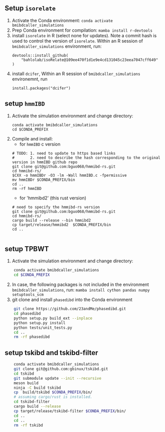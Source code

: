 ## Setup `isorelate`

1. Activate the Conda environment: 
	`conda activate bmibdcaller_simulations`
2. Prep Conda environment for compilation: 
	`mamba install r-devtools`
3. install `isorelate`  in R (select none for updates). Note a commit hash is
   used to control the version of `isorelate`. Within an R session of
   `bmibdcaller_simulations` environment, run:
	```
	devtools::install_github(
		"bahlolab/isoRelate@109ee470f1d1e9e4cd131045c23eea7047cff649"
	)
	```
4. install `dcifer`, Within an R session of `bmibdcaller_simulations` environemnt, run
	```
	install.packages("dcifer")
	```

## setup `hmmIBD`
1. Activate the simulation environment and change directory: 
	```
	conda activate bmibdcaller_simulations
	cd $CONDA_PREFIX
	```
2. Compile and install:
   - for `hmmIBD` c version
	```
	# TODO: 1. need to update to https based links
	#       2. need to describe the hash corresponding to the original version in hmmIBD github repo
	git clone git@github.com:bguo068/hmmibd-rs.git
	cd hmmibd-rs/
	$CXX -o hmmIBDr -O3 -lm -Wall hmmIBD.c -fpermissive
	mv hmmIBDr $CONDA_PREFIX/bin
	cd ..
	rm -rf hmmIBD
	```
	- for 'hmmibd2' (this rust version)
	```
	# need to specify the hmmibd-rs version
	git clone git@github.com:bguo068/hmmibd-rs.git
	cd hmmibd-rs/
	cargo build --release --bin hmmibd2
	cp target/release/hmmibd2  $CONDA_PREFIX/bin
	cd ..
		
	```

## setup TPBWT

1. Activate the simulation environment and change directory: 
```bash
	conda activate bmibdcaller_simulations
	cd $CONDA_PREFIX
```
2. In case, the following packages is not included in the environment
`bmibdcaller_simulations`, run:
	`mamba install cython pandas numpy setuptools_scm`
3. git clone and install `phasedibd` into the Conda environment

```bash
	git clone https://github.com/23andMe/phasedibd.git
	cd phasedibd
	python setup.py build_ext --inplace
	python setup.py install
	python tests/unit_tests.py
	cd ..
	rm -rf phasedibd
```

## setup tskibd and tskibd-filter
```bash
	conda activate bmibdcaller_simulations
	git clone git@github.com:gbinux/tskibd.git
	cd tskibd
	git submodule update --init --recursive
	meson build
	ninja -C build tskibd
	cp  build/tskibd $CONDA_PREFIX/bin/
	# assuming cargo/rust is installed.
	cd tskibd-filter
	cargo build --release
	cp target/release/tskibd-filter $CONDA_PREFIX/bin/
	cd ..
	cd ..
	rm -rf tskibd
```